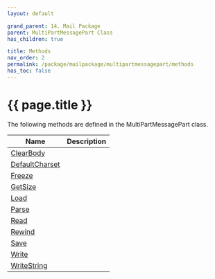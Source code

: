 ```yaml
---
layout: default

grand_parent: 14. Mail Package
parent: MultiPartMessagePart Class
has_children: true

title: Methods
nav_order: 2
permalink: /package/mailpackage/multipartmessagepart/methods
has_toc: false
---
```

# {{ page.title }}

The following methods are defined in the MultiPartMessagePart class.

|Name       |  Description |
|----------	|--------------|
| [ClearBody](/package/mailpackage/multipartmessagepart/methods/clearbody) | |
| [DefaultCharset](/package/mailpackage/multipartmessagepart/methods/defaultcharset) | |
| [Freeze](/package/mailpackage/multipartmessagepart/methods/freeze) | |
| [GetSize](/package/mailpackage/multipartmessagepart/methods/getsize) | |
| [Load](/package/mailpackage/multipartmessagepart/methods/load) | |
| [Parse](/package/mailpackage/multipartmessagepart/methods/parse) | |
| [Read](/package/mailpackage/multipartmessagepart/methods/read) | |
| [Rewind](/package/mailpackage/multipartmessagepart/methods/rewind) | |
| [Save](/package/mailpackage/multipartmessagepart/methods/save) | |
| [Write](/package/mailpackage/multipartmessagepart/methods/write) | |
| [WriteString](/package/mailpackage/multipartmessagepart/methods/writestring) | |